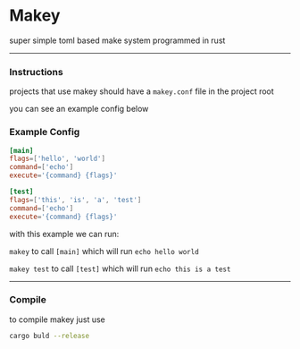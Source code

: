 # Makey
super simple toml based make system programmed in rust

---

### Instructions

projects that use makey should have a `makey.conf` file in the project root

you can see an example config below

### Example Config

```toml
[main]
flags=['hello', 'world']
command=['echo']
execute='{command} {flags}'

[test]
flags=['this', 'is', 'a', 'test']
command=['echo']
execute='{command} {flags}'
```

with this example we can run:

`makey` to call `[main]` which will run `echo hello world`

`makey test` to call `[test]` which will run `echo this is a test`

---

### Compile

to compile makey just use

```bash
cargo buld --release
```
